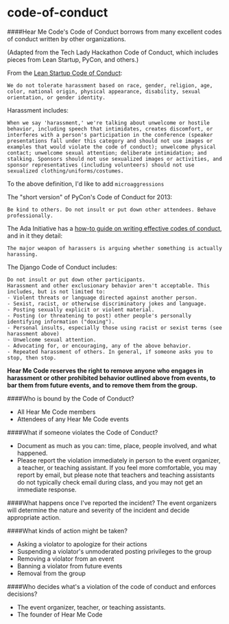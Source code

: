 code-of-conduct
===============

####Hear Me Code's Code of Conduct borrows from many excellent codes of conduct written by other organizations.

(Adapted from the Tech Lady Hackathon Code of Conduct, which includes pieces from Lean Startup, PyCon, and others.)

From the [Lean Startup Code of Conduct](http://leanstartup.co/code-of-conduct):

```We do not tolerate harassment based on race, gender, religion, age, color, national origin, physical appearance, disability, sexual orientation, or gender identity.```

Harassment includes:

```When we say 'harassment,' we're talking about unwelcome or hostile behavior, including speech that intimidates, creates discomfort, or interferes with a person's participation in the conference (speaker presentations fall under this category and should not use images or examples that would violate the code of conduct); unwelcome physical contact; unwelcome sexual attention; deliberate intimidation; and stalking. Sponsors should not use sexualized images or activities, and sponsor representatives (including volunteers) should not use sexualized clothing/uniforms/costumes.```

To the above definition, I'd like to add ```microaggressions```

The "short version" of PyCon's Code of Conduct for 2013:

```Be kind to others. Do not insult or put down other attendees. Behave professionally.```

The Ada Initiative has a [how-to guide on writing effective codes of conduct](https://adainitiative.org/2014/02/howto-design-a-code-of-conduct-for-your-community/), and in it they detail:

```The major weapon of harassers is arguing whether something is actually harassing.```

The Django Code of Conduct includes:

```
Do not insult or put down other participants. 
Harassment and other exclusionary behavior aren't acceptable. This includes, but is not limited to:
- Violent threats or language directed against another person.
- Sexist, racist, or otherwise discriminatory jokes and language.
- Posting sexually explicit or violent material.
- Posting (or threatening to post) other people's personally identifying information ("doxing").
- Personal insults, especially those using racist or sexist terms (see harassment above)
- Unwelcome sexual attention.
- Advocating for, or encouraging, any of the above behavior.
- Repeated harassment of others. In general, if someone asks you to stop, then stop.
```

**Hear Me Code reserves the right to remove anyone who engages in harassment or other prohibited behavior outlined above from events, to bar them from future events, and to remove them from the group.**

####Who is bound by the Code of Conduct?
* All Hear Me Code members
* Attendees of any Hear Me Code events

####What if someone violates the Code of Conduct?
* Document as much as you can: time, place, people involved, and what happened.
* Please report the violation immediately in person to the event organizer, a teacher, or teaching assistant. If you feel more comfortable, you may report by email, but please note that teachers and teaching assistants do not typically check email during class, and you may not get an immediate response.

####What happens once I've reported the incident?
The event organizers will determine the nature and severity of the incident and decide appropriate action.

####What kinds of action might be taken?
* Asking a violator to apologize for their actions
* Suspending a violator's unmoderated posting privileges to the group
* Removing a violator from an event
* Banning a violator from future events
* Removal from the group

####Who decides what's a violation of the code of conduct and enforces decisions?
* The event organizer, teacher, or teaching assistants.
* The founder of Hear Me Code
